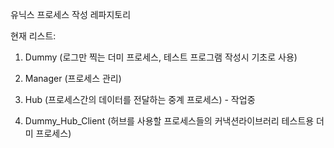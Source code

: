 유닉스 프로세스 작성 레파지토리

현재 리스트:

1. Dummy (로그만 찍는 더미 프로세스, 테스트 프로그램 작성시 기초로 사용)

2. Manager (프로세스 관리) 

3. Hub (프로세스간의 데이터를 전달하는 중계 프로세스) - 작업중

4. Dummy_Hub_Client (허브를 사용할 프로세스들의 커낵션라이브러리 테스트용 더미 프로세스)
